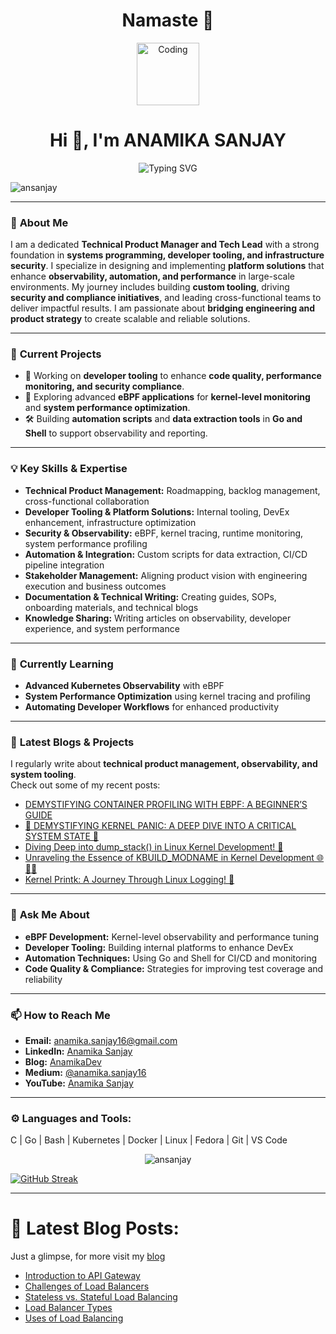 <h1 align="center">Namaste 🙏</h1>

<p align="center">
  <img src="https://anamikadev.com/wp-content/uploads/2023/06/Pink-and-Blue-Colorful-Girl-Illustration-Gaming-Logo-4.png" alt="Coding" width="100">
</p>

<h1 align="center">Hi 👋, I'm ANAMIKA SANJAY</h1>

<p align="center">
  <img src="https://readme-typing-svg.demolab.com?font=Fira+Code&weight=500&size=20&pause=1000&color=F75C7E&center=true&vCenter=true&width=800&lines=Technical+Manager+and+Tech+Lead;Building+Developer+Tooling+and+Platform+Solutions;Driving+Security+and+Observability+Initiatives;Creating+Automation+and+Performance+Enhancements;Forever+Learning+and+Sharing+Knowledge" alt="Typing SVG" />
</p>



<p align="left"> <img src="https://komarev.com/ghpvc/?username=ansanjay&label=Profile%20views&color=0e75b6&style=flat" alt="ansanjay" /> </p>

---

### 🌟 **About Me**  
I am a dedicated **Technical Product Manager and Tech Lead** with a strong foundation in **systems programming, developer tooling, and infrastructure security**. I specialize in designing and implementing **platform solutions** that enhance **observability, automation, and performance** in large-scale environments. My journey includes building **custom tooling**, driving **security and compliance initiatives**, and leading cross-functional teams to deliver impactful results. I am passionate about **bridging engineering and product strategy** to create scalable and reliable solutions.  

---

### 🚀 **Current Projects**  
- 🔭 Working on **developer tooling** to enhance **code quality, performance monitoring, and security compliance**.  
- 🌱 Exploring advanced **eBPF applications** for **kernel-level monitoring** and **system performance optimization**.  
- 🛠️ Building **automation scripts** and **data extraction tools** in **Go and Shell** to support observability and reporting.  

---

### 💡 **Key Skills & Expertise**  
- **Technical Product Management:** Roadmapping, backlog management, cross-functional collaboration  
- **Developer Tooling & Platform Solutions:** Internal tooling, DevEx enhancement, infrastructure optimization  
- **Security & Observability:** eBPF, kernel tracing, runtime monitoring, system performance profiling  
- **Automation & Integration:** Custom scripts for data extraction, CI/CD pipeline integration  
- **Stakeholder Management:** Aligning product vision with engineering execution and business outcomes  
- **Documentation & Technical Writing:** Creating guides, SOPs, onboarding materials, and technical blogs  
- **Knowledge Sharing:** Writing articles on observability, developer experience, and system performance  

---

### 🌱 **Currently Learning**  
- **Advanced Kubernetes Observability** with eBPF  
- **System Performance Optimization** using kernel tracing and profiling  
- **Automating Developer Workflows** for enhanced productivity  

---

### 📝 **Latest Blogs & Projects**  
I regularly write about **technical product management, observability, and system tooling**.  
Check out some of my recent posts:  
- [DEMYSTIFYING CONTAINER PROFILING WITH EBPF: A BEGINNER’S GUIDE](https://anamikadev.com/demystifying-container-profiling-with-ebpf-a-beginners-guide/)  
- [🚀 DEMYSTIFYING KERNEL PANIC: A DEEP DIVE INTO A CRITICAL SYSTEM STATE 🚀](https://anamikadev.com/%f0%9f%9a%80-demystifying-kernel-panic-a-deep-dive-into-a-critical-system-state-%f0%9f%9a%80/)  
- [Diving Deep into dump_stack() in Linux Kernel Development! 🧠](https://anamikadev.com/diving-deep-into-dump_stack-in-linux-kernel-development-%f0%9f%a7%a0/)  
- [Unraveling the Essence of KBUILD_MODNAME in Kernel Development 🌐👩‍💻](https://anamikadev.com/unraveling-the-essence-of-kbuild_modname-in-kernel-development-%f0%9f%8c%90%f0%9f%91%a9%f0%9f%92%bb/)  
- [Kernel Printk: A Journey Through Linux Logging! 🐧](https://anamikadev.com/kernel-printk-a-journey-through-linux-logging-%f0%9f%90%a7/)  

---

### 💬 **Ask Me About**  
- **eBPF Development:** Kernel-level observability and performance tuning  
- **Developer Tooling:** Building internal platforms to enhance DevEx  
- **Automation Techniques:** Using Go and Shell for CI/CD and monitoring  
- **Code Quality & Compliance:** Strategies for improving test coverage and reliability  

---

### 📫 **How to Reach Me**  
- **Email:** anamika.sanjay16@gmail.com  
- **LinkedIn:** [Anamika Sanjay](https://linkedin.com/in/anamika-sanjay/)  
- **Blog:** [AnamikaDev](https://anamikadev.com/blogs/)  
- **Medium:** [@anamika.sanjay16](https://medium.com/@anamika.sanjay16)  
- **YouTube:** [Anamika Sanjay](https://www.youtube.com/channel/UCOjhpEJay8rnpdhW_aOaYiQ)  

---

### ⚙️ **Languages and Tools:**  
C | Go | Bash | Kubernetes | Docker | Linux | Fedora | Git | VS Code  

<p align="center">
  <img src="https://github-readme-stats.vercel.app/api/top-langs?username=ansanjay&show_icons=true&locale=en&layout=compact" alt="ansanjay" />
</p>

[![GitHub Streak](https://streak-stats.demolab.com?user=ANSANJAY)](https://git.io/streak-stats)

---

# 📝 **Latest Blog Posts:**  
Just a glimpse, for more visit my [blog](https://anamikadev.com/blogs/)  
<!-- BLOG-POST-LIST:START -->
- [Introduction to API Gateway](https://anamikadev.com/introduction-to-api-gateway/)
- [Challenges of Load Balancers](https://anamikadev.com/challenges-of-load-balancers/)
- [Stateless vs. Stateful Load Balancing](https://anamikadev.com/stateless-vs-stateful-load-balancing/)
- [Load Balancer Types](https://anamikadev.com/load-balancer-types/)
- [Uses of Load Balancing](https://anamikadev.com/uses-of-load-balancing/)
<!-- BLOG-POST-LIST:END -->
